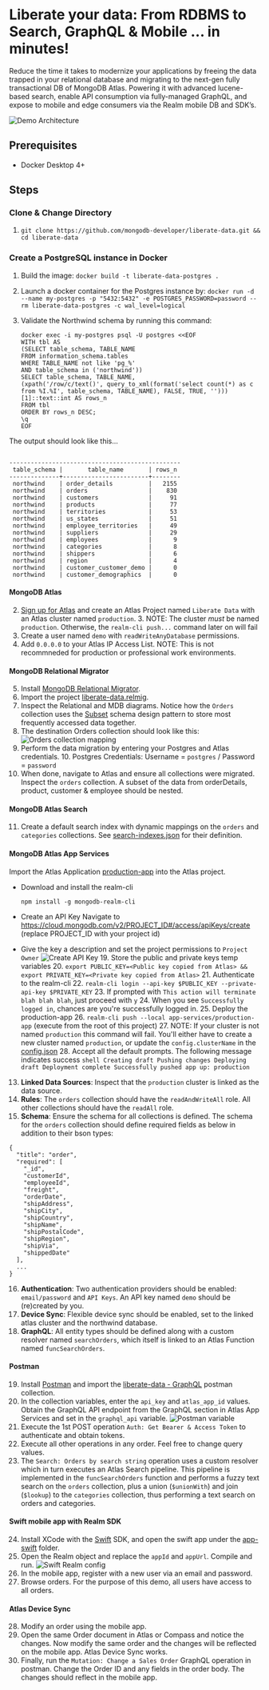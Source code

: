 # Liberate your data: From RDBMS to Search, GraphQL & Mobile ... in minutes!

Reduce the time it takes to modernize your applications by freeing the data trapped in your relational database and migrating to the next-gen fully transactional DB of MongoDB Atlas. Powering it with advanced lucene-based search, enable API consumption via fully-managed GraphQL, and expose to mobile and edge consumers via the Realm mobile DB and SDK’s. 

![Demo Architecture](./img/demo-components.jpg)

## Prerequisites
* Docker Desktop 4+


## Steps
### Clone & Change Directory
1. ```shell
   git clone https://github.com/mongodb-developer/liberate-data.git && cd liberate-data
   ```

### Create a PostgreSQL instance in Docker
1. Build the image: 
   `docker build -t liberate-data-postgres .`
2. Launch a docker container for the Postgres instance by:
   `docker run -d --name my-postgres -p "5432:5432" -e POSTGRES_PASSWORD=password --rm liberate-data-postgres -c wal_level=logical`
3. Validate the Northwind schema by running this command:

   ```shell
   docker exec -i my-postgres psql -U postgres <<EOF
   WITH tbl AS
   (SELECT table_schema, TABLE_NAME
   FROM information_schema.tables
   WHERE TABLE_NAME not like 'pg_%'
   AND table_schema in ('northwind'))
   SELECT table_schema, TABLE_NAME,
   (xpath('/row/c/text()', query_to_xml(format('select count(*) as c from %I.%I', table_schema, TABLE_NAME), FALSE, TRUE, '')))[1]::text::int AS rows_n
   FROM tbl
   ORDER BY rows_n DESC;
   \q
   EOF

   ```

The output should look like this...

```shell

------------------------------------------------
 table_schema |       table_name       | rows_n 
--------------+------------------------+--------
 northwind    | order_details          |   2155
 northwind    | orders                 |    830
 northwind    | customers              |     91
 northwind    | products               |     77
 northwind    | territories            |     53
 northwind    | us_states              |     51
 northwind    | employee_territories   |     49
 northwind    | suppliers              |     29
 northwind    | employees              |      9
 northwind    | categories             |      8
 northwind    | shippers               |      6
 northwind    | region                 |      4
 northwind    | customer_customer_demo |      0
 northwind    | customer_demographics  |      0

```

#### MongoDB Atlas
2. [Sign up for Atlas](https://www.mongodb.com/cloud/atlas/signup) and create an Atlas Project named `Liberate Data` with an Atlas cluster named `production`.
   3. NOTE: The cluster *must* be named `production`. Otherwise, the `realm-cli push...` command later on will fail
3. Create a user named `demo` with `readWriteAnyDatabase` permissions.
4. Add `0.0.0.0` to your Atlas IP Access List. NOTE: This is not recommneded for production or professional work environments.
#### MongoDB Relational Migrator
5. Install [MongoDB Relational Migrator](https://www.mongodb.com/products/relational-migrator).
6. Import the project [liberate-data.relmig](./relational-migrator/liberate-data.relmig).
7. Inspect the Relational and MDB diagrams. Notice how the `Orders` collection uses the [Subset](https://www.mongodb.com/blog/post/building-with-patterns-the-subset-pattern) schema design pattern to store most frequently accessed data together.
8. The destination Orders collection should look like this:
![Orders collection mapping](./img/orders_mappings.jpg)
9. Perform the data migration by entering your Postgres and Atlas credentials.
   10. Postgres Credentials: Username = `postgres` / Password = `password`
10. When done, navigate to Atlas and ensure all collections were migrated. Inspect the `orders` collection. A subset of the data from orderDetails, product, customer & employee should be nested.
#### MongoDB Atlas Search
11. Create a default search index with dynamic mappings on the `orders` and `categories` collections. See [search-indexes.json](./atlas/search-indexes.json) for their definition.

#### MongoDB Atlas App Services
Import the Atlas Application [production-app](./app-services/) into the Atlas project.

* Download and install the realm-cli

    ```shell
    npm install -g mongodb-realm-cli
    ```
* Create an API Key
Navigate to https://cloud.mongodb.com/v2/PROJECT_ID#/access/apiKeys/create (replace PROJECT_ID with your project id)
* Give the key a description and set the project permissions to `Project Owner`
![Create API Key](./img/create-api-key.png)
        19. Store the public and private keys temp variables
            20. `export PUBLIC_KEY=<Public key copied from Atlas> && export PRIVATE_KEY=<Private key copied from Atlas>`
        21. Authenticate to the realm-cli
            22. `realm-cli login --api-key $PUBLIC_KEY --private-api-key $PRIVATE_KEY`
                23. If prompted with `This action will terminate blah blah blah`, just proceed with `y`
                24. When you see `Successfully logged in`, chances are you're successfully logged in.
    25. Deploy the production-app
        26. `realm-cli push --local app-services/production-app` (execute from the root of this project)
            27. NOTE: If your cluster is not named `production` this command will fail. You'll either have to create a new cluster named `production`, or update the `config.clusterName` in the [config.json](./app-services/production-app/data_sources/mongodb-atlas/config.json)
        28. Accept all the default prompts. The following message indicates success
            ```shell
            Creating draft
            Pushing changes
            Deploying draft
            Deployment complete
            Successfully pushed app up: production
            ```
13. <b>Linked Data Sources</b>: Inspect that the `production` cluster is linked as the data source.
14. <b>Rules</b>: The `orders` collection should have the `readAndWriteAll` role. All other collections should have the `readAll` role. 
15. <b>Schema</b>: Ensure the schema for all collections is defined. The schema for the `orders` collection should define required fields as below in addition to their bson types:
```
{
  "title": "order",
  "required": [
    "_id",
    "customerId",
    "employeeId",
    "freight",
    "orderDate",
    "shipAddress",
    "shipCity",
    "shipCountry",
    "shipName",
    "shipPostalCode",
    "shipRegion",
    "shipVia",
    "shippedDate"
  ],
  ...
}
```
16. <b>Authentication</b>: Two authentication providers should be enabled: `email/password` and `API Keys`. An API key named `demo` should be (re)created by you.
17. <b>Device Sync</b>: Flexible device sync should be enabled, set to the linked atlas cluster and the northwind database.
18. <b>GraphQL</b>: All entity types should be defined along with a custom resolver named `searchOrders`, which itself is linked to an Atlas Function named `funcSearchOrders`.

#### Postman
19. Install [Postman](https://www.postman.com/downloads/) and import the [liberate-data - GraphQL](./postman/liberate-data%20-%20GraphQL.postman_collection.json) postman collection.
20. In the collection variables, enter the `api_key` and `atlas_app_id` values. Obtain the GraphQL API endpoint from the GraphQL section in Atlas App Services and set in the `graphql_api` variable.
![Postman variable](./img/postman-variables.jpg)
21. Execute the 1st POST operation `Auth: Get Bearer & Access Token` to authenticate and obtain tokens.
22. Execute all other operations in any order. Feel free to change query values.
23. The `Search: Orders by search string` operation uses a custom resolver which in turn executes an Atlas Search pipeline. This pipeline is implemented in the `funcSearchOrders` function and performs a fuzzy text search on the `orders` collection, plus a union (`$unionWith`) and join (`$lookup`) to the `categories` collection, thus performing a text search on orders and categories.

#### Swift mobile app with Realm SDK
24. Install XCode with the [Swift](https://developer.apple.com/swift/) SDK, and open the swift app under the [app-swift](./app-swift/) folder. 
25. Open the Realm object and replace the `appId` and  `appUrl`. Compile and run.
![Swift Realm config](./img/swift-app-config.jpg)
26. In the mobile app, register with a new user via an email and password. 
27. Browse orders. For the purpose of this demo, all users have access to all orders.

#### Atlas Device Sync
28. Modify an order using the mobile app.
20. Open the same Order document in Atlas or Compass and notice the changes. Now modify the same order and the changes will be reflected on the mobile app. Atlas Device Sync works.
30. Finally, run the `Mutation: Change a Sales Order` GraphQL operation in postman. Change the Order ID and any fields in the order body. The changes should reflect in the mobile app.